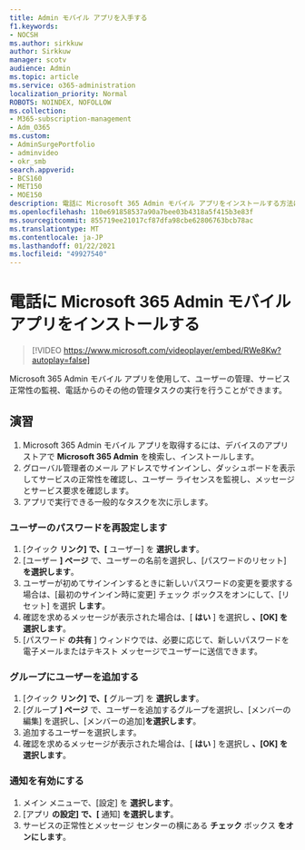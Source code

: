 ```yaml
---
title: Admin モバイル アプリを入手する
f1.keywords:
- NOCSH
ms.author: sirkkuw
author: Sirkkuw
manager: scotv
audience: Admin
ms.topic: article
ms.service: o365-administration
localization_priority: Normal
ROBOTS: NOINDEX, NOFOLLOW
ms.collection:
- M365-subscription-management
- Adm_O365
ms.custom:
- AdminSurgePortfolio
- adminvideo
- okr_smb
search.appverid:
- BCS160
- MET150
- MOE150
description: 電話に Microsoft 365 Admin モバイル アプリをインストールする方法について説明します。
ms.openlocfilehash: 110e691858537a90a7bee03b4318a5f415b3e83f
ms.sourcegitcommit: 855719ee21017cf87dfa98cbe62806763bcb78ac
ms.translationtype: MT
ms.contentlocale: ja-JP
ms.lasthandoff: 01/22/2021
ms.locfileid: "49927540"
---
```

# <a name="install-the-microsoft-365-admin-mobile-app-on-your-phone"></a>電話に Microsoft 365 Admin モバイル アプリをインストールする

> [!VIDEO https://www.microsoft.com/videoplayer/embed/RWe8Kw?autoplay=false]

Microsoft 365 Admin モバイル アプリを使用して、ユーザーの管理、サービス正常性の監視、電話からのその他の管理タスクの実行を行うことができます。

## <a name="try-it"></a>演習

1. Microsoft 365 Admin モバイル アプリを取得するには、デバイスのアプリ ストアで  **Microsoft 365 Admin**  を検索し、インストールします。
2. グローバル管理者のメール アドレスでサインインし、ダッシュボードを表示してサービスの正常性を確認し、ユーザー ライセンスを監視し、メッセージとサービス要求を確認します。
3. アプリで実行できる一般的なタスクを次に示します。

### <a name="reset-a-users-password"></a>ユーザーのパスワードを再設定します

1. [クイック  **リンク] で、[** ユーザー] を  **選択します**。
2. [ユーザー  **] ページ**  で、ユーザーの名前を選択し、[パスワードのリセット]  **を選択します**。
3. ユーザーが初めてサインインするときに新しいパスワードの変更を要求する場合は、[最初のサインイン時に変更] チェック ボックスをオンにして、[リセット] を選択 **します**。
4. 確認を求めるメッセージが表示された場合は、[  **はい** ] を選択し  **、[OK] を選択します**。
5. [パスワード  **の共有**  ] ウィンドウでは、必要に応じて、新しいパスワードを電子メールまたはテキスト メッセージでユーザーに送信できます。

### <a name="add-a-user-to-a-group"></a>グループにユーザーを追加する

1. [クイック  **リンク] で、[** グループ] を  **選択します**。
2. [グループ **] ページ** で、ユーザーを追加するグループを選択し、[メンバーの編集] を選択し、[メンバーの追加]**を選択します**。
3. 追加するユーザーを選択します。
4. 確認を求めるメッセージが表示された場合は、[  **はい** ] を選択し  **、[OK] を選択します**。

### <a name="turn-on-notifications"></a>通知を有効にする

1. メイン メニューで、[設定] を  **選択します**。
2. [アプリ  **の設定] で、[** 通知]  **を選択します**。
3. サービスの正常性とメッセージ センターの横にある  **チェック**  ボックス  **をオンにします**。